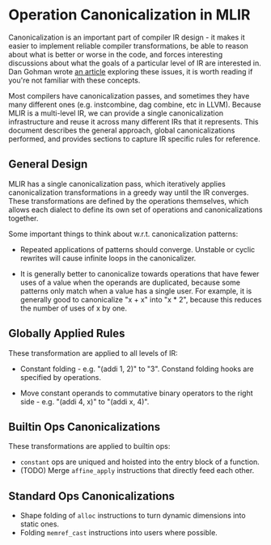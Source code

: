 # Operation Canonicalization in MLIR

Canonicalization is an important part of compiler IR design - it makes it easier
to implement reliable compiler transformations, be able to reason about what is
better or worse in the code, and forces interesting discussions about what the
goals of a particular level of IR are interested in. Dan Gohman wrote
[an article](https://sunfishcode.github.io/blog/2018/10/22/Canonicalization.html)
exploring these issues, it is worth reading if you're not familiar with these
concepts.

Most compilers have canonicalization passes, and sometimes they have many
different ones (e.g. instcombine, dag combine, etc in LLVM). Because MLIR is a
multi-level IR, we can provide a single canonicalization infrastructure and
reuse it across many different IRs that it represents. This document describes
the general approach, global canonicalizations performed, and provides sections
to capture IR specific rules for reference.

## General Design

MLIR has a single canonicalization pass, which iteratively applies
canonicalization transformations in a greedy way until the IR converges. These
transformations are defined by the operations themselves, which allows each
dialect to define its own set of operations and canonicalizations together.

Some important things to think about w.r.t. canonicalization patterns:

*   Repeated applications of patterns should converge. Unstable or cyclic
    rewrites will cause infinite loops in the canonicalizer.

*   It is generally better to canonicalize towards operations that have fewer
    uses of a value when the operands are duplicated, because some patterns only
    match when a value has a single user. For example, it is generally good to
    canonicalize "x + x" into "x * 2", because this reduces the number of uses
    of x by one.

## Globally Applied Rules

These transformation are applied to all levels of IR:

*   Constant folding - e.g. "(addi 1, 2)" to "3". Constand folding hooks are
    specified by operations.

*   Move constant operands to commutative binary operators to the right side -
    e.g. "(addi 4, x)" to "(addi x, 4)".

## Builtin Ops Canonicalizations

These transformations are applied to builtin ops:

*   `constant` ops are uniqued and hoisted into the entry block of a function.
*   (TODO) Merge `affine_apply` instructions that directly feed each other.

## Standard Ops Canonicalizations

*   Shape folding of `alloc` instructions to turn dynamic dimensions into static
    ones.
*   Folding `memref_cast` instructions into users where possible.
